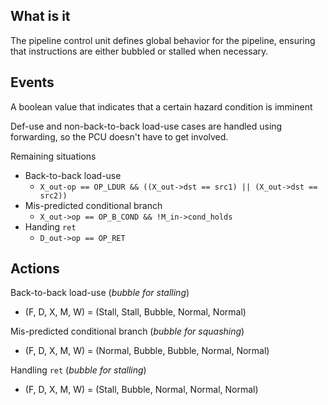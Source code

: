 ## What is it
The pipeline control unit defines global behavior for the pipeline, ensuring that instructions are either bubbled or stalled when necessary.
## Events

A boolean value that indicates that a certain hazard condition is imminent

Def-use and non-back-to-back load-use cases are handled using forwarding, so the PCU doesn't have to get involved.

Remaining situations
- Back-to-back load-use
	- `X_out-op == OP_LDUR && ((X_out->dst == src1) || (X_out->dst == src2))`
- Mis-predicted conditional branch
	- `X_out->op == OP_B_COND && !M_in->cond_holds`
- Handing `ret`
	- `D_out->op == OP_RET`

## Actions

Back-to-back load-use (*bubble for stalling*)
- (F, D, X, M, W) = (Stall, Stall, Bubble, Normal, Normal)

Mis-predicted conditional branch (*bubble for squashing*)
- (F, D, X, M, W) = (Normal, Bubble, Bubble, Normal, Normal)

Handling `ret` (*bubble for stalling*)
- (F, D, X, M, W) = (Stall, Bubble, Normal, Normal, Normal)

